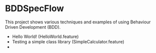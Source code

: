 # BDDSpecFlow
This project shows various techniques and examples of using Behaviour Driven Development (BDD).  

- Hello World! (HelloWorld.feature)
- Testing a simple class library (SimpleCalculator.feature)
- 